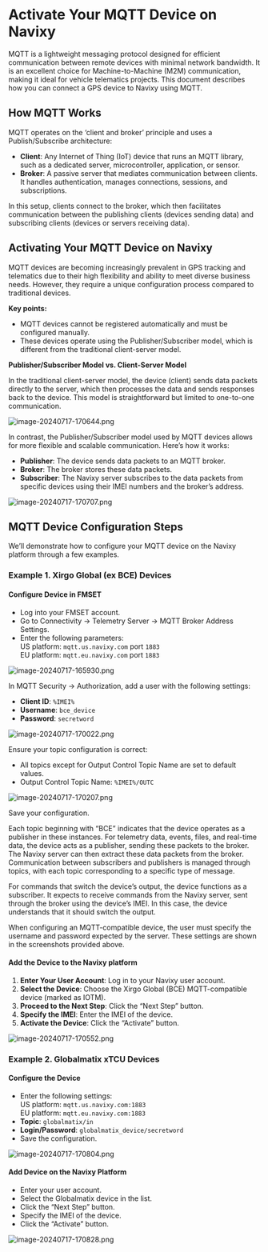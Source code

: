 # Activate Your MQTT Device on Navixy

MQTT is a lightweight messaging protocol designed for efficient communication between remote devices with minimal network bandwidth. It is an excellent choice for Machine-to-Machine (M2M) communication, making it ideal for vehicle telematics projects. This document describes how you can connect a GPS device to Navixy using MQTT.

## How MQTT Works

MQTT operates on the ‘client and broker’ principle and uses a Publish/Subscribe architecture:

* **Client**: Any Internet of Thing (IoT) device that runs an MQTT library, such as a dedicated server, microcontroller, application, or sensor.
* **Broker**: A passive server that mediates communication between clients. It handles authentication, manages connections, sessions, and subscriptions.

In this setup, clients connect to the broker, which then facilitates communication between the publishing clients (devices sending data) and subscribing clients (devices or servers receiving data).

## Activating Your MQTT Device on Navixy

MQTT devices are becoming increasingly prevalent in GPS tracking and telematics due to their high flexibility and ability to meet diverse business needs. However, they require a unique configuration process compared to traditional devices.

**Key points:**

* MQTT devices cannot be registered automatically and must be configured manually.
* These devices operate using the Publisher/Subscriber model, which is different from the traditional client-server model.

**Publisher/Subscriber Model vs. Client-Server Model**

In the traditional client-server model, the device (client) sends data packets directly to the server, which then processes the data and sends responses back to the device. This model is straightforward but limited to one-to-one communication.

![image-20240717-170644.png](../../../expert-center/faq-and-troubleshooting/gps-devices/add-and-manage-devices/attachments/image-20240717-170644.png)

In contrast, the Publisher/Subscriber model used by MQTT devices allows for more flexible and scalable communication. Here’s how it works:

* **Publisher**: The device sends data packets to an MQTT broker.
* **Broker**: The broker stores these data packets.
* **Subscriber**: The Navixy server subscribes to the data packets from specific devices using their IMEI numbers and the broker’s address.

![image-20240717-170707.png](../../../expert-center/faq-and-troubleshooting/gps-devices/add-and-manage-devices/attachments/image-20240717-170707.png)

## MQTT Device Configuration Steps

We’ll demonstrate how to configure your MQTT device on the Navixy platform through a few examples.

### Example 1. Xirgo Global (ex BCE) Devices

#### Configure Device in FMSET

* Log into your FMSET account.
* Go to Connectivity → Telemetry Server → MQTT Broker Address Settings.
* Enter the following parameters:\
  US platform: `mqtt.us.navixy.com` port `1883`\
  EU platform: `mqtt.eu.navixy.com` port `1883`

![image-20240717-165930.png](../../../expert-center/faq-and-troubleshooting/gps-devices/add-and-manage-devices/attachments/image-20240717-165930.png)

In MQTT Security → Authorization, add a user with the following settings:

* **Client ID**: `%IMEI%`
* **Username**: `bce_device`
* **Password**: `secretword`

![image-20240717-170022.png](../../../expert-center/faq-and-troubleshooting/gps-devices/add-and-manage-devices/attachments/image-20240717-170022.png)

Ensure your topic configuration is correct:

* All topics except for Output Control Topic Name are set to default values.
* Output Control Topic Name: `%IMEI%/OUTC`

![image-20240717-170207.png](../../../expert-center/faq-and-troubleshooting/gps-devices/add-and-manage-devices/attachments/image-20240717-170207.png)

Save your configuration.

Each topic beginning with “BCE” indicates that the device operates as a publisher in these instances. For telemetry data, events, files, and real-time data, the device acts as a publisher, sending these packets to the broker. The Navixy server can then extract these data packets from the broker. Communication between subscribers and publishers is managed through topics, with each topic corresponding to a specific type of message.

For commands that switch the device’s output, the device functions as a subscriber. It expects to receive commands from the Navixy server, sent through the broker using the device’s IMEI. In this case, the device understands that it should switch the output.

When configuring an MQTT-compatible device, the user must specify the username and password expected by the server. These settings are shown in the screenshots provided above.

#### Add the Device to the Navixy platform

1. **Enter Your User Account**: Log in to your Navixy user account.
2. **Select the Device**: Choose the Xirgo Global (BCE) MQTT-compatible device (marked as IOTM).
3. **Proceed to the Next Step**: Click the “Next Step” button.
4. **Specify the IMEI**: Enter the IMEI of the device.
5. **Activate the Device**: Click the “Activate” button.

![image-20240717-170552.png](../../../expert-center/faq-and-troubleshooting/gps-devices/add-and-manage-devices/attachments/image-20240717-170552.png)

### Example 2. Globalmatix xTCU Devices

#### Configure the Device

* Enter the following settings:\
  US platform: `mqtt.us.navixy.com:1883`\
  EU platform: `mqtt.eu.navixy.com:1883`
* **Topic**: `globalmatix/in`
* **Login/Password**: `globalmatix_device/secretword`
* Save the configuration.

![image-20240717-170804.png](../../../expert-center/faq-and-troubleshooting/gps-devices/add-and-manage-devices/attachments/image-20240717-170804.png)

#### Add Device on the Navixy Platform

* Enter your user account.
* Select the Globalmatix device in the list.
* Click the “Next Step” button.
* Specify the IMEI of the device.
* Click the “Activate” button.

![image-20240717-170828.png](../../../expert-center/faq-and-troubleshooting/gps-devices/add-and-manage-devices/attachments/image-20240717-170828.png)
